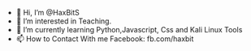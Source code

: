 - 👋 Hi, I’m @HaxBitS
- 👀 I’m interested in Teaching.
- 🌱 I’m currently learning Python,Javascript, Css and Kali Linux Tools
- 📫 How to Contact With me Facebook: fb.com/haxbit

<!---
Haxbit is free tips Sharing website. We are provided many types of tips and tricks and hacking, cracking system.
--->
